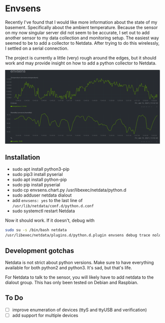 # Envsens

Recently I've found that I would like more information about the state of my basement. Specifically about the ambient temperature. Because the sensor on my now singular server did not seem to be accurate, I set out to add another sensor to my data collection and monitoring setup. The easiest way seemed to be to add a collector to Netdata. After trying to do this wirelessly, I settled on a serial connection.

The project is currently a little (very) rough around the edges, but it should work and may provide insight on how to add a python collector to Netdata.

![example graph](graphs_example.png)

## Installation

- sudo apt install python3-pip
- sudo pip3 install pyserial
- sudo apt install python-pip
- sudo pip install pyserial
- sudo cp envsens.chart.py /usr/libexec/netdata/python.d
- sudo adduser netdata dialout
- add `envsens: yes` to the last line of `/usr/lib/netdata/conf.d/python.d.conf`
- sudo systemctl restart Netdata

Now it should work. If it doesn't, debug with

```bash
sudo su -s /bin/bash netdata
/usr/libexec/netdata/plugins.d/python.d.plugin envsens debug trace nolock
```

## Development gotchas

Netdata is not strict about python versions. Make sure to have everything available for both python2 and python3. It's sad, but that's life.

For Netdata to talk to the sensor, you will likely have to add netdata to the dialout group. This has only been tested on Debian and Raspbian.

## To Do

- [ ] improve enumeration of devices (ttyS and ttyUSB and verification)
- [ ] add support for multiple devices

